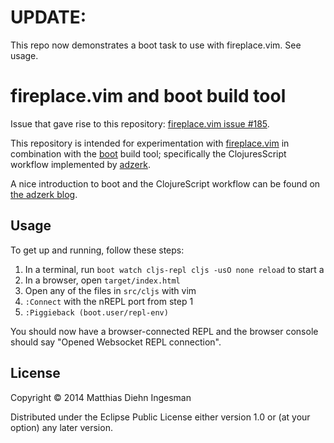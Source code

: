# UPDATE:

This repo now demonstrates a boot task to use with fireplace.vim. See usage.

# fireplace.vim and boot build tool

Issue that gave rise to this repository: [fireplace.vim issue #185](https://github.com/tpope/vim-fireplace/issues/185).

This repository is intended for experimentation with [fireplace.vim](https://github.com/tpope/vim-fireplace)
in combination with the [boot](https://github.com/boot-clj/boot) build tool; specifically the ClojuresScript
workflow implemented by [adzerk](https://github.com/adzerk/boot-cljs-repl).

A nice introduction to boot and the ClojureScript workflow can be found on [the adzerk blog](http://adzerk.com/blog/2014/11/clojurescript-builds-rebooted/).

## Usage

To get up and running, follow these steps:

1. In a terminal, run `boot watch cljs-repl cljs -usO none reload` to start a 
2. In a browser, open `target/index.html`
3. Open any of the files in `src/cljs` with vim
4. `:Connect` with the nREPL port from step 1
5. `:Piggieback (boot.user/repl-env)`

You should now have a browser-connected REPL and the browser console should say "Opened Websocket REPL connection".

## License

Copyright © 2014 Matthias Diehn Ingesman

Distributed under the Eclipse Public License either version 1.0 or (at
your option) any later version.
